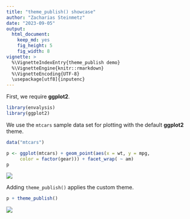 ```yaml
---
title: "theme_publish() showcase"
author: "Zacharias Steinmetz"
date: "2023-09-05"
output:
  html_document:
    keep_md: yes
    fig_height: 5
    fig_width: 8
vignette: >
  %\VignetteIndexEntry{theme_publish demo}
  %\VignetteEngine{knitr::rmarkdown}
  %\VignetteEncoding{UTF-8}
  \usepackage[utf8]{inputenc}
---
```




First, we require **ggplot2**.


```r
library(envalysis)
library(ggplot2)
```

We use the `mtcars` sample data set for plotting with the default **ggplot2**
theme.


```r
data("mtcars")

p <- ggplot(mtcars) + geom_point(aes(x = wt, y = mpg,
     color = factor(gear))) + facet_wrap( ~ am)
p
```

![](/home/zacharias/Dokumente/RPTU/Seafile/Research/Code/envalysis/vignettes/theme_publish_files/figure-html/default_theme-1.png)<!-- -->

Adding `theme_publish()` applies the custom theme.


```r
p + theme_publish()
```

![](/home/zacharias/Dokumente/RPTU/Seafile/Research/Code/envalysis/vignettes/theme_publish_files/figure-html/theme_publish-1.png)<!-- -->
